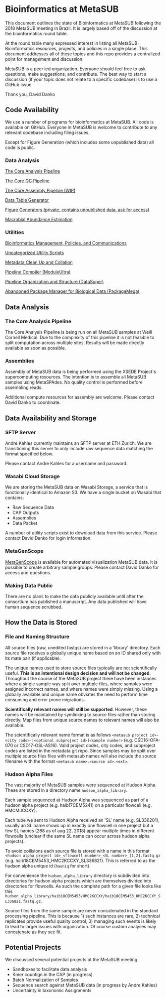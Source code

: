 # Bioinformatics at MetaSUB

This document outlines the state of Bioinformatics at MetaSUB following the 2018 MetaSUB meeting in Brazil. It is largely based off of the discussion at the bioinformatics round table. 

At the round table many expressed interest in listing all MetaSUB-Bioinformatics resources, projects, and policies in a single place. This document addresses all of these topics and this repo provides a centralized point for management and discussion.

MetaSUB is a peer led organization. Everyone should feel free to ask questions, make suggestions, and contribute. The best way to start a discussion (if your topic does not relate to a specific codebase) is to use a GitHub Issue.

Thank you,
David Danko 

## Code Availability

We use a number of programs for bioinformatics at MetaSUB. All code is available on GitHub. Everyone in MetaSUB is welcome to contribute to any relevant codebase including filing issues.

Except for Figure Generation (which includes some unpublished data) all code is public.

### Data Analysis

[The Core Analysis Pipeline](https://github.com/MetaSUB/MetaSUB_CAP)

[The Core QC Pipeline](https://github.com/MetaSUB/MetaSUB_QC_Pipeline)

[The Core Assembly Pipeline (WIP)](https://github.com/MetaSUB/MetaSUB_assembly_CAP)

[Data Table Generator](https://github.com/dcdanko/capalyzer)

[Figure Generators (private, contains unpublished data, ask for access)](https://github.com/dcdanko/metasub-packetizer)

[Macrobial Abundance Estimation](https://github.com/MetaSUB/macrobial-genomes)

### Utilities

[Bioinformatics Management, Policies, and Communications](https://github.com/MetaSUB/bioinformatics_management)

[Uncategorized Utility Scripts](https://github.com/MetaSUB/metasub_utils)

[Metadata Clean Up and Collation](https://github.com/dcdanko/MetaSUB-metadata)

[Pipeline Compiler (ModuleUltra)](https://github.com/dcdanko/ModuleUltra)

[Pipeline Organization and Structure (DataSuper)](https://github.com/dcdanko/DataSuper)

[Abandoned Package Manager for Biological Data (PackageMega)](https://github.com/dcdanko/PackageMega)

## Data Analysis

### The Core Analysis Pipeline

The Core Analysis Pipeline is being run on all MetaSUB samples at Weill Cornell Medical. Due to the complexity of this pipeline it is not feasible to split computation across multiple sites. Results will be made directly available as soon as possible.

### Assemblies

Assembly of MetaSUB data is being performed using the XSEDE Project's supercomputing resources. The intention is to assemble all MetaSUB samples using MetaSPAdes. No quality control is performed before assembling reads.

Additional compute resources for assembly are welcome. Please contact David Danko to coordinate.

## Data Availability and Storage

### SFTP Server

Andre Kahles currently maintains an SFTP server at ETH Zurich. We are transitioning this server to only include raw sequence data matching the format specified below.

Please contact Andre Kahles for a username and password.

### Wasabi Cloud Storage

We are storing the MetaSUB data on Wasabi Storage, a service that is functionally identical to Amazon S3. We have a single bucket on Wasabi that contains:

- Raw Sequence Data
- CAP Outputs
- Assemblies
- Data Packet

A number of utility scripts exist to download data from this service. Please contact David Danko for login information.

### MetaGenScope

[MetaGenScope](www.metagenscope.com) is available for automated visualization MetaSUB data. It is possible to create arbitrary sample groups. Please contact David Danko for access and questions.

### Making Data Public

There are no plans to make the data publicly available until after the consortium has published a manuscript. Any data published will have human sequence scrubbed. 

## How the Data is Stored

### File and Naming Structure

All source files (raw, unedited fastqs) are stored in a 'library' directory. Each source file receives a globally unique name based on an ID shared only with its mate pair (if applicable). 

The unique names used to store source files typically are not scientifically useful. __This is an intentional design decision and will not be changed__. Throughout the course of the MetaSUB project there have been instances where a single sample was split over multiple files, where samples were assigned incorrect names, and where names were simply missing. Using a globally available and unique name obviates the need to perform time consuming and error prone migrations.

__Scientifically relevant names will still be supported__. However, these names will be maintained by symlinking to source files rather than storing directly. Map files from unique source names to relevant names will also be available.

The scientifically relevant name format is as follows `<metasub project id>-<city code>-[<optional subproject id>]<sample number>` (e.g. CSD16-OFA-070 or CSD17-OSL-AS16). Valid project codes, city codes, and subproject codes are listed in the metadata git repo. Since samples may be split over multiple source files files with metasub names will also include the source filename with the format `<metasub name>.<source id>.<ext>`.

### Hudson Alpha Files

The vast majority of MetaSUB samples were sequenced at Hudson Alpha. These are stored in a directory name `hudson_alpha_library`.

Each sample sequenced at Hudson Alpha was sequenced as part of a hudson alpha project (e.g. haib17CEM5241) on a particular flowcell (e.g. HMCMJCCXY). 

Each tube we sent to Hudson Alpha received an 'SL' name (e.g. SL336201), usually an SL name shows up in exactly one flowcell in one project but a few SL names (288 as of aug 22, 2018) appear multiple times in different flowcells (unclear if the same SL name can occur across hudson alpha projects).

To avoid collisions each source file is stored with a name in this format `<hudson alpha project id>_<flowcell number>_<SL number>_[1,2].fastq.gz` (e.g. haib18CEM5453_HMC2KCCXY_SL336821). This is referred to as the hudson alpha unique id (`hauniq` for short)

For convenience the `hudson_alpha_library` directory is subdivided into directories for hudson alpha projects which are themselves divided into directories for flowcells. As such the complete path for a given file looks like this `hudson_alpha_library/haib18CEM5453/HMC2KCCXY/haib18CEM5453_HMC2KCCXY_SL336821.fastq.gz`.

Source files from the same sample are never concatenated in the standard processing pipeline. This is because 1) such instances are rare, 2) technical replicates provide useful quality control, 3) managing such events is likely to lead to larger issues with organization. Of course custom analyses may concatenate as they see fit.

## Potential Projects

We discussed several potential projects at the MetaSUB meeting
- Sandboxes to facilitate data analysis
- Kmer countign in the CAP (in progress)
- Batch Normalization of Samples
- Sequence search against MetaSUB data (in progress by Andre Kahles)
- Uncertainty in taxonomic Assignments
